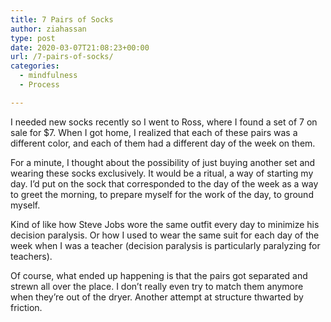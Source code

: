 ```yaml
---
title: 7 Pairs of Socks
author: ziahassan
type: post
date: 2020-03-07T21:08:23+00:00
url: /7-pairs-of-socks/
categories:
  - mindfulness
  - Process

---
```

I needed new socks recently so I went to Ross, where I found a set of 7 on sale for $7. When I got home, I realized that each of these pairs was a different color, and each of them had a different day of the week on them.

For a minute, I thought about the possibility of just buying another set and wearing these socks exclusively. It would be a ritual, a way of starting my day. I’d put on the sock that corresponded to the day of the week as a way to greet the morning, to prepare myself for the work of the day, to ground myself.

Kind of like how Steve Jobs wore the same outfit every day to minimize his decision paralysis. Or how I used to wear the same suit for each day of the week when I was a teacher (decision paralysis is particularly paralyzing for teachers).

Of course, what ended up happening is that the pairs got separated and strewn all over the place. I don’t really even try to match them anymore when they’re out of the dryer. Another attempt at structure thwarted by friction.